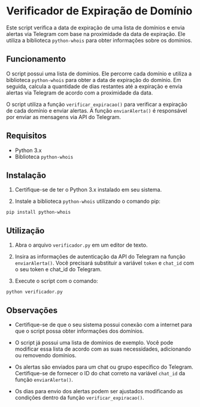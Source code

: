 # Verificador de Expiração de Domínio

Este script verifica a data de expiração de uma lista de domínios e envia alertas via Telegram com base na proximidade da data de expiração. Ele utiliza a biblioteca `python-whois` para obter informações sobre os domínios.

## Funcionamento

O script possui uma lista de dominios. Ele percorre cada domínio e utiliza a biblioteca `python-whois` para obter a data de expiração do domínio. Em seguida, calcula a quantidade de dias restantes até a expiração e envia alertas via Telegram de acordo com a proximidade da data.

O script utiliza a função `verificar_expiracao()` para verificar a expiração de cada domínio e enviar alertas. A função `enviarAlerta()` é responsável por enviar as mensagens via API do Telegram.

## Requisitos

- Python 3.x
- Biblioteca `python-whois`

## Instalação

1. Certifique-se de ter o Python 3.x instalado em seu sistema.

2. Instale a biblioteca `python-whois` utilizando o comando pip:

```
pip install python-whois
```

## Utilização

1. Abra o arquivo `verificador.py` em um editor de texto.

2. Insira as informações de autenticação da API do Telegram na função `enviarAlerta()`. Você precisará substituir a variável `token` e `chat_id` com o seu token e chat_id do Telegram.

3. Execute o script com o comando:
```
python verificador.py
```

## Observações

- Certifique-se de que o seu sistema possui conexão com a internet para que o script possa obter informações dos domínios.

- O script já possui uma lista de domínios de exemplo. Você pode modificar essa lista de acordo com as suas necessidades, adicionando ou removendo  domínios.

- Os alertas são enviados para um chat ou grupo específico do Telegram. Certifique-se de fornecer o ID do chat correto na variável `chat_id` da função `enviarAlerta()`.

- Os dias para envio dos alertas podem ser ajustados modificando as condições dentro da função `verificar_expiracao()`.

